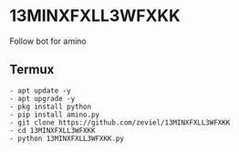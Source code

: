 # 13MINXFXLL3WFXKK
Follow bot for amino

## Termux
```shell
- apt update -y
- apt upgrade -y
- pkg install python
- pip install amino.py
- git clone https://github.com/zeviel/13MINXFXLL3WFXKK
- cd 13MINXFXLL3WFXKK
- python 13MINXFXLL3WFXKK.py
```
